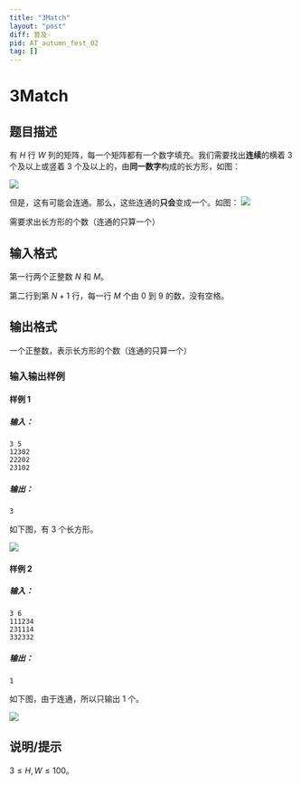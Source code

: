 ```yaml
---
title: "3Match"
layout: "post"
diff: 普及-
pid: AT_autumn_fest_02
tag: []
---
```


# 3Match

## 题目描述

有 $H$ 行 $W$ 列的矩阵，每一个矩阵都有一个数字填充。我们需要找出**连续**的横着 $3$ 个及以上或竖着 $3$ 个及以上的，由**同一数字**构成的长方形，如图：

![](https://i.bmp.ovh/imgs/2021/05/f6ceeb02fde0a293.png)

但是，这有可能会连通。那么，这些连通的**只会**变成一个。如图：
![](https://i.bmp.ovh/imgs/2021/05/87dff1f17fcc326d.png)

需要求出长方形的个数（连通的只算一个）

## 输入格式

第一行两个正整数 $N$ 和 $M$。

第二行到第 $N + 1$ 行，每一行 $M$ 个由 $0$ 到 $9$ 的数，没有空格。

## 输出格式

一个正整数，表示长方形的个数（连通的只算一个）

### 输入输出样例
#### 样例 $1$
##### 输入：
```plain
3 5
12302
22202
23102
```
##### 输出：
```plain
3
``` 
如下图，有 $3$ 个长方形。

![](https://img.atcoder.jp/other/autumn_fest/f2_1.jpg)

#### 样例 $2$
##### 输入：
```plain
3 6
111234
231114
332332
```
##### 输出：
```plain
1
``` 
如下图，由于连通，所以只输出 $1$ 个。

![](https://img.atcoder.jp/other/autumn_fest/f2_2.jpg)

## 说明/提示

$3 \le H, W \le 100$。

